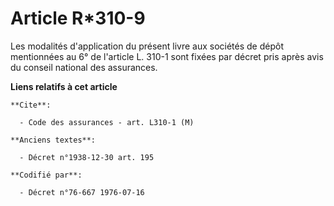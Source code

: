 # Article R*310-9

Les modalités d'application du présent livre aux sociétés de dépôt mentionnées au 6° de l'article L. 310-1 sont fixées par
décret pris après avis du conseil national des assurances.

**Liens relatifs à cet article**

	**Cite**:

	  - Code des assurances - art. L310-1 (M)

	**Anciens textes**:

	  - Décret n°1938-12-30 art. 195

	**Codifié par**:

	  - Décret n°76-667 1976-07-16
